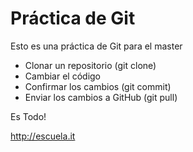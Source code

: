 # Práctica de Git

Esto es una práctica de Git para el master

- Clonar un repositorio (git clone)
- Cambiar el código
- Confirmar los cambios (git commit)
- Enviar los cambios a GitHub (git pull)

Es Todo!

<http://escuela.it>
